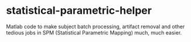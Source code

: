# statistical-parametric-helper
Matlab code to make subject batch processing, artifact removal and other tedious jobs in SPM (Statistical Parametric Mapping) much, much easier. 
